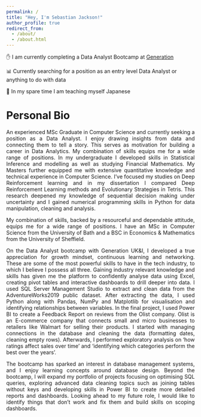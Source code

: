 ```yaml
---
permalink: /
title: "Hey, I'm Sebastian Jackson!"
author_profile: true
redirect_from: 
  - /about/
  - /about.html
---
```


&#9995; I am currently completing a Data Analyst Bootcamp at [Generation](https://uk.generation.org/programs/data-analytics-2/)

&#128202; Currently searching for a position as an entry level Data Analyst or anything to do with data

&#127884; In my spare time I am teaching myself Japanese

# Personal Bio

<p align="justify">
An experienced MSc Graduate in Computer Science and currently seeking a position as a Data Analyst. I enjoy drawing insights from data and connecting them to tell a story. This serves as motivation for building a career in Data Analytics. My combination of skills equips me for a wide range of positions. In my undergraduate I developed skills in Statistical Inference and modelling as well as studying Financial Mathematics. My Masters further equipped me with extensive quantitative knowledge and technical experience in Computer Science. I’ve focused my studies on Deep Reinforcement learning and in my dissertation I compared Deep Reinforcement Learning methods and Evolutionary Strategies in Tetris. This research deepened my knowledge of sequential decision making under uncertainty and I gained numerical programming skills in Python for data manipulation, cleaning and analysis. </p>

<p align="justify">My combination of skills, backed by a resourceful and dependable attitude, equips me for a wide range of positions. I have an MSc in Computer Science from the University of Bath and a BSC in Economics & Mathematics from the University of Sheffield.</p>

<p align="justify">On the Data Analyst bootcamp with Generation UK&I, I developed a true appreciation for growth mindset, continuous learning and networking. These are some of the most powerful skills to have in the tech industry, to which I believe I possess all three. Gaining industry relevant knowledge and skills has given me the platform to confidently analyse data using Excel, creating pivot tables and interactive dashboards to drill deeper into data. I used SQL Server Management Studio to extract and clean data from the AdventureWorks2019 public dataset. After extracting the data, I used Python along with Pandas, NumPy and Matplotlib for visualisation and identifying relationships between variables. In the final project, I used Power BI to create a Feedback Report on reviews from the Olist company. Olist is an E-commerce company that connects small and micro businesses to retailers like Walmart for selling their products. I started with managing connections in the database and cleaning the data (formatting dates, cleaning empty rows). Afterwards, I performed exploratory analysis on ‘how ratings affect sales over time’ and ‘identifying which categories perform the best over the years’. </p>

<p align="justify">The bootcamp has sparked an interest in database management systems, and I enjoy learning concepts around database design. Beyond the bootcamp, I will expand my portfolio of projects focusing on optimising SQL queries, exploring advanced data cleaning topics such as joining tables without keys and developing skills in Power BI to create more detailed reports and dashboards. Looking ahead to my future role, I would like to identify things that don’t work and fix them and build skills on scoping dashboards. </p>